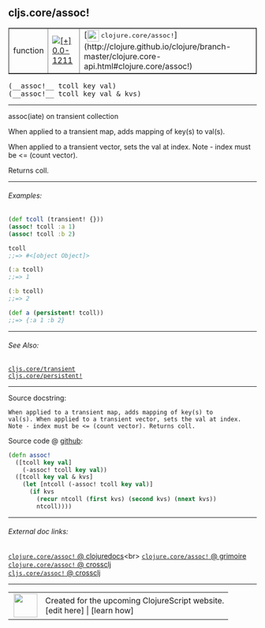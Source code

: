 ## cljs.core/assoc!



 <table border="1">
<tr>
<td>function</td>
<td><a href="https://github.com/cljsinfo/cljs-api-docs/tree/0.0-1211"><img valign="middle" alt="[+] 0.0-1211" title="Added in 0.0-1211" src="https://img.shields.io/badge/+-0.0--1211-lightgrey.svg"></a> </td>
<td>
[<img height="24px" valign="middle" src="http://i.imgur.com/1GjPKvB.png"> <samp>clojure.core/assoc!</samp>](http://clojure.github.io/clojure/branch-master/clojure.core-api.html#clojure.core/assoc!)
</td>
</tr>
</table>


 <samp>
(__assoc!__ tcoll key val)<br>
</samp>
 <samp>
(__assoc!__ tcoll key val & kvs)<br>
</samp>

---

assoc(iate) on transient collection

When applied to a transient map, adds mapping of key(s) to val(s).

When applied to a transient vector, sets the val at index.  Note - index must
be <= (count vector).

Returns coll.

---

###### Examples:

```clj
(def tcoll (transient! {}))
(assoc! tcoll :a 1)
(assoc! tcoll :b 2)

tcoll
;;=> #<[object Object]> 

(:a tcoll)
;;=> 1

(:b tcoll)
;;=> 2

(def a (persistent! tcoll))
;;=> {:a 1 :b 2}
```

---

###### See Also:

[`cljs.core/transient`](cljs.core_transient.md)<br>
[`cljs.core/persistent!`](cljs.core_persistentBANG.md)<br>

---


Source docstring:

```
When applied to a transient map, adds mapping of key(s) to
val(s). When applied to a transient vector, sets the val at index.
Note - index must be <= (count vector). Returns coll.
```


Source code @ [github](https://github.com/clojure/clojurescript/blob/r2758/src/cljs/cljs/core.cljs#L2936-L2946):

```clj
(defn assoc!
  ([tcoll key val]
    (-assoc! tcoll key val))
  ([tcoll key val & kvs]
    (let [ntcoll (-assoc! tcoll key val)]
      (if kvs
        (recur ntcoll (first kvs) (second kvs) (nnext kvs))
        ntcoll))))
```

<!--
Repo - tag - source tree - lines:

 <pre>
clojurescript @ r2758
└── src
    └── cljs
        └── cljs
            └── <ins>[core.cljs:2936-2946](https://github.com/clojure/clojurescript/blob/r2758/src/cljs/cljs/core.cljs#L2936-L2946)</ins>
</pre>

-->

---



###### External doc links:

[`clojure.core/assoc!` @ clojuredocs](http://clojuredocs.org/clojure.core/assoc!)<br>
[`clojure.core/assoc!` @ grimoire](http://conj.io/store/v1/org.clojure/clojure/1.7.0-beta3/clj/clojure.core/assoc%21/)<br>
[`clojure.core/assoc!` @ crossclj](http://crossclj.info/fun/clojure.core/assoc%21.html)<br>
[`cljs.core/assoc!` @ crossclj](http://crossclj.info/fun/cljs.core.cljs/assoc%21.html)<br>

---

 <table>
<tr><td>
<img valign="middle" align="right" width="48px" src="http://i.imgur.com/Hi20huC.png">
</td><td>
Created for the upcoming ClojureScript website.<br>
[edit here] | [learn how]
</td></tr></table>

[edit here]:https://github.com/cljsinfo/cljs-api-docs/blob/master/cljsdoc/cljs.core_assocBANG.cljsdoc
[learn how]:https://github.com/cljsinfo/cljs-api-docs/wiki/cljsdoc-files

<!--

This information was too distracting to show to readers, but I'll leave it
commented here since it is helpful to:

- pretty-print the data used to generate this document
- and show how to retrieve that data



The API data for this symbol:

```clj
{:description "assoc(iate) on transient collection\n\nWhen applied to a transient map, adds mapping of key(s) to val(s).\n\nWhen applied to a transient vector, sets the val at index.  Note - index must\nbe <= (count vector).\n\nReturns coll.",
 :ns "cljs.core",
 :name "assoc!",
 :signature ["[tcoll key val]" "[tcoll key val & kvs]"],
 :history [["+" "0.0-1211"]],
 :type "function",
 :related ["cljs.core/transient" "cljs.core/persistent!"],
 :full-name-encode "cljs.core_assocBANG",
 :source {:code "(defn assoc!\n  ([tcoll key val]\n    (-assoc! tcoll key val))\n  ([tcoll key val & kvs]\n    (let [ntcoll (-assoc! tcoll key val)]\n      (if kvs\n        (recur ntcoll (first kvs) (second kvs) (nnext kvs))\n        ntcoll))))",
          :title "Source code",
          :repo "clojurescript",
          :tag "r2758",
          :filename "src/cljs/cljs/core.cljs",
          :lines [2936 2946]},
 :examples [{:id "7d1e6b",
             :content "```clj\n(def tcoll (transient! {}))\n(assoc! tcoll :a 1)\n(assoc! tcoll :b 2)\n\ntcoll\n;;=> #<[object Object]> \n\n(:a tcoll)\n;;=> 1\n\n(:b tcoll)\n;;=> 2\n\n(def a (persistent! tcoll))\n;;=> {:a 1 :b 2}\n```"}],
 :full-name "cljs.core/assoc!",
 :clj-symbol "clojure.core/assoc!",
 :docstring "When applied to a transient map, adds mapping of key(s) to\nval(s). When applied to a transient vector, sets the val at index.\nNote - index must be <= (count vector). Returns coll."}

```

Retrieve the API data for this symbol:

```clj
;; from Clojure REPL
(require '[clojure.edn :as edn])
(-> (slurp "https://raw.githubusercontent.com/cljsinfo/cljs-api-docs/catalog/cljs-api.edn")
    (edn/read-string)
    (get-in [:symbols "cljs.core/assoc!"]))
```

-->

